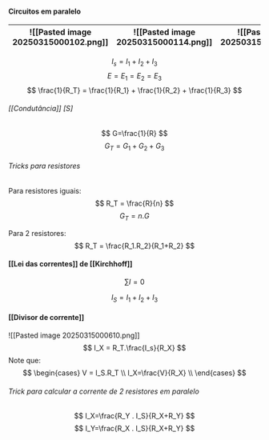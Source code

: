 #### Circuitos em paralelo
| ![[Pasted image 20250315000102.png]] | ![[Pasted image 20250315000114.png]] | ![[Pasted image 20250315000144.png]] |
| ---- | ---- | ---- |
$$
I_s = I_1 + I_2 + I_3
$$
$$
E = E_1 = E_2 = E_3
$$
$$
\frac{1}{R_T} = \frac{1}{R_1} + \frac{1}{R_2} + \frac{1}{R_3}
$$
###### [[Condutância]] [S]
$$
G=\frac{1}{R}
$$
$$
G_T = G_1+G_2+G_3
$$
###### Tricks para resistores

Para resistores iguais:
$$
R_T = \frac{R}{n}
$$
$$
G_T = n.G
$$

Para 2 resistores:
$$
R_T = \frac{R_1.R_2}{R_1+R_2}
$$
#### [[Lei das correntes]] de [[Kirchhoff]]

$$
\sum I = 0
$$

$$
I_S = I_1+I_2+I_3
$$

#### [[Divisor de corrente]]
 ![[Pasted image 20250315000610.png]]
 $$
 I_X = R_T.\frac{I_s}{R_X}
 $$
 Note que: 
 $$
 \begin{cases}
 V = I_S.R_T \\
 I_X=\frac{V}{R_X} \\
 \end{cases}
$$

 ###### Trick para calcular a corrente de 2 resistores em paralelo

$$
I_X=\frac{R_Y . I_S}{R_X+R_Y}
$$
$$
I_Y=\frac{R_X . I_S}{R_X+R_Y}
$$


